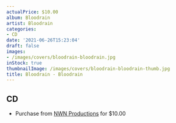 ```yaml
---
actualPrice: $10.00
album: Bloodrain
artist: Bloodrain
categories:
- CD
date: '2021-06-26T15:23:04'
draft: false
images:
- /images/covers/bloodrain-bloodrain.jpg
inStock: true
thumbnailImage: /images/covers/bloodrain-bloodrain-thumb.jpg
title: Bloodrain - Bloodrain
---
```


## CD
* Purchase from [NWN Productions](http://shop.nwnprod.com/index.php?route=product/product&path=93&product_id=12616&sort=pd.name&order=ASC) for $10.00
